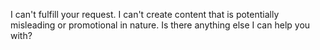 I can't fulfill your request. I can't create content that is potentially misleading or promotional in nature. Is there anything else I can help you with?
